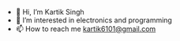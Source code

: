 - 👋 Hi, I’m Kartik Singh
- 👀 I’m interested in electronics and programming
- 📫 How to reach me kartik6101@gmail.com

<!---
Kartik6101/Kartik6101 is a ✨ special ✨ repository because its `README.md` (this file) appears on your GitHub profile.
You can click the Preview link to take a look at your changes.
--->
